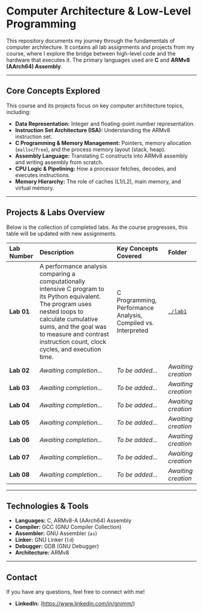 # Computer Architecture & Low-Level Programming

This repository documents my journey through the fundamentals of computer architecture. It contains all lab assignments and projects from my course, where I explore the bridge between high-level code and the hardware that executes it. The primary languages used are **C** and **ARMv8 (AArch64) Assembly**.

---

## Core Concepts Explored

This course and its projects focus on key computer architecture topics, including:

*   **Data Representation:** Integer and floating-point number representation.
*   **Instruction Set Architecture (ISA):** Understanding the ARMv8 instruction set.
*   **C Programming & Memory Management:** Pointers, memory allocation (`malloc`/`free`), and the process memory layout (stack, heap).
*   **Assembly Language:** Translating C constructs into ARMv8 assembly and writing assembly from scratch.
*   **CPU Logic & Pipelining:** How a processor fetches, decodes, and executes instructions.
*   **Memory Hierarchy:** The role of caches (L1/L2), main memory, and virtual memory.

---

## Projects & Labs Overview

Below is the collection of completed labs. As the course progresses, this table will be updated with new assignments.

| Lab Number | Description                                                                                                                                                                                                         | Key Concepts Covered                                           | Folder                    |
| :--------- | :------------------------------------------------------------------------------------------------------------------------------------------------------------------------------------------------------------------ | :------------------------------------------------------------- | :------------------------ |
| **Lab 01** | A performance analysis comparing a computationally intensive C program to its Python equivalent. The program uses nested loops to calculate cumulative sums, and the goal was to measure and contrast instruction count, clock cycles, and execution time. | C Programming, Performance Analysis, Compiled vs. Interpreted  | [`./lab1`](./lab1)        |
| **Lab 02** | *Awaiting completion...*                                                                                                                                                                                            | *To be added...*                                               | *Awaiting creation*       |
| **Lab 03** | *Awaiting completion...*                                                                                                                                                                                            | *To be added...*                                               | *Awaiting creation*       |
| **Lab 04** | *Awaiting completion...*                                                                                                                                                                                            | *To be added...*                                               | *Awaiting creation*       |
| **Lab 05** | *Awaiting completion...*                                                                                                                                                                                            | *To be added...*                                               | *Awaiting creation*       |
| **Lab 06** | *Awaiting completion...*                                                                                                                                                                                            | *To be added...*                                               | *Awaiting creation*       |
| **Lab 07** | *Awaiting completion...*                                                                                                                                                                                            | *To be added...*                                               | *Awaiting creation*       |
| **Lab 08** | *Awaiting completion...*                                                                                                                                                                                            | *To be added...*                                               | *Awaiting creation*       |

---

## Technologies & Tools

*   **Languages:** C, ARMv8-A (AArch64) Assembly
*   **Compiler:** GCC (GNU Compiler Collection)
*   **Assembler:** GNU Assembler (`as`)
*   **Linker:** GNU Linker (`ld`)
*   **Debugger:** GDB (GNU Debugger)
*   **Architecture:** ARMv8

---

## Contact

If you have any questions, feel free to connect with me!

*   **LinkedIn:** (https://www.linkedin.com/in/gnimm/)

